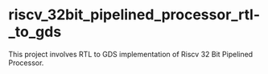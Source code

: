 # riscv_32bit_pipelined_processor_rtl-_to_gds
This project involves RTL to GDS implementation of Riscv 32 Bit Pipelined Processor.
